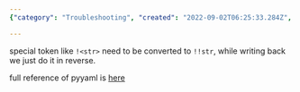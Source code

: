 ```yaml
---
{"category": "Troubleshooting", "created": "2022-09-02T06:25:33.284Z", "date": "2022-09-02 06:25:33", "description": "The YAML special token '!<str>' can cause errors in PyYaml. To avoid these issues, it is recommended to convert the token to '!!str' and revert the change when writing back. For more information, consult the full documentation available at pyyaml.org/wiki/PyYAMLDocumentation.", "modified": "2022-09-02T06:29:13.246Z", "tags": ["PyYAML", "YAML", "Special Token", "Errors", "Conversion", "Documentation"], "title": "yaml special token cause error to pyyaml"}

---
```


special token like `!<str>` need to be converted to `!!str`, while writing back we just do it in reverse.

full reference of pyyaml is [here](https://pyyaml.org/wiki/PyYAMLDocumentation)
